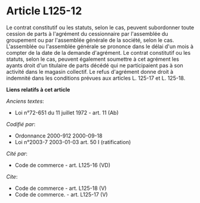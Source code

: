 # Article L125-12

Le contrat constitutif ou les statuts, selon le cas, peuvent subordonner toute cession de parts à l'agrément du cessionnaire
par l'assemblée du groupement ou par l'assemblée générale de la société, selon le cas. L'assemblée ou l'assemblée générale se
prononce dans le délai d'un mois à compter de la date de la demande d'agrément. Le contrat constitutif ou les statuts, selon
le cas, peuvent également soumettre à cet agrément les ayants droit d'un titulaire de parts décédé qui ne participaient pas à
son activité dans le magasin collectif. Le refus d'agrément donne droit à indemnité dans les conditions prévues aux articles
L. 125-17 et L. 125-18.

**Liens relatifs à cet article**

_Anciens textes_:

  - Loi n°72-651 du 11 juillet 1972 - art. 11 (Ab)

_Codifié par_:

  - Ordonnance 2000-912 2000-09-18
  - Loi n°2003-7 2003-01-03 art. 50 I (ratification)

_Cité par_:

  - Code de commerce - art. L125-16 (VD)

_Cite_:

  - Code de commerce - art. L125-18 (V)
  - Code de commerce. - art. L125-17 (V)
